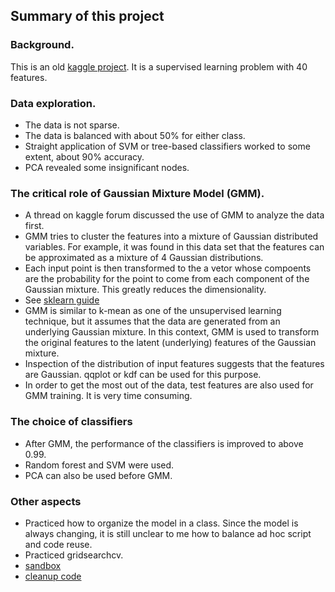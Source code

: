 ## Summary of this project

### Background.
This is an old [kaggle project](https://www.kaggle.com/c/data-science-london-scikit-learn). It is a supervised learning problem with
40 features.

### Data exploration.
* The data is not sparse.
* The data is balanced with about 50% for either class.
* Straight application of SVM or tree-based classifiers worked to some extent, about 90% accuracy.
* PCA revealed some insignificant nodes.

### The critical role of Gaussian Mixture Model (GMM).
* A thread on kaggle forum discussed the use of GMM to analyze the data first.
* GMM tries to cluster the features into a mixture of Gaussian distributed variables. For example, it was found in this 
data set that the features can be approximated as a mixture of 4 Gaussian distributions.
* Each input point is then transformed to the a vetor whose compoents are the probability for the point to come from each
component of the Gaussian mixture. This greatly reduces the dimensionality.
* See [sklearn guide](http://scikit-learn.org/stable/modules/mixture.html#gmm) 
* GMM is similar to k-mean as one of the unsupervised learning technique, but it assumes that the data are generated from
an underlying Gaussian mixture. In this context, GMM is used to transform the original features to the latent (underlying)
features of the Gaussian mixture.
* Inspection of the distribution of input features suggests that the features are Gaussian. qqplot or kdf can be used for this purpose.
* In order to get the most out of the data, test features are also used for GMM training. It is very time consuming.

### The choice of classifiers
* After GMM, the performance of the classifiers is improved to above 0.99.
* Random forest and SVM were used.
* PCA can also be used before GMM.

### Other aspects
* Practiced how to organize the model in a class. Since the model is always changing, it is still unclear to me how to
balance ad hoc script and code reuse.
* Practiced gridsearchcv.
* [sandbox](data_inspection.ipynb)
* [cleanup code](summary_model.ipynb) 
